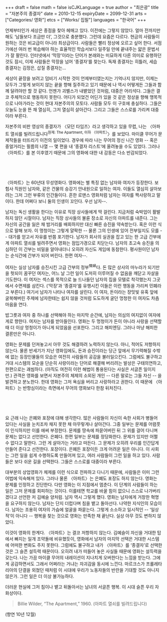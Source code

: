 +++
draft = false
math = false
isCJKLanguage = true
author = "최은광"
title = "자본주의 종결자"
date = 2010-12-15
expiryDate = 2099-12-31
arts = ["Categories/ 영화"]
etcs = ["Works/ 집필"]
languages = "한국어"
+++

언제부터인가 세상은 종점을 찾아 헤매고 있다. 이전에는 그렇지 않았다. 얼마 전까지만 해도 ‘남들보다 조금만 더’, 그것으로 충분했다. 그런데 요즘은 다르다. 현금의 사람들이 원하는 것은 비교급이 아니라 최상급이다. 사람들은 빨리 정상에 오르고 싶어 한다. 서점가에선 여러 번 복습해야 하는 효율적인 학습서보다 일주일 만에 끝내주는 얇은 문법서가 잘 팔린다. 인터넷에서 ‘막장’이라는 단어가 본래와는 미묘하게 다른 의미로 유행하던 것도 잠시, 이제 사람들은 막장을 넘어 ‘종결자’를 찾는다. 독재 종결자는 히틀러, 세습 종결자는 김정은, 삽질 종결자는...  
  
세상이 끝장을 보려고 덤비기 시작한 것이 언제부터였는지는 기억나지 않지만, 이제는 모두가 그렇게 보이지 않는 끝을 향해 질주하고 있기 때문에 나 역시 어떻게든 그들과 함께 달려야만 할 것 같다. 언젠가 괴벨스가 내뱉었던 것처럼, 대중은 어리석다. 그들은 결코 주체적으로 행동하지 못한다. 어디가 되었건 어딘가 있을 것 같은 정상을 향해 맹목적으로 나아가라는 것이 현대 자본주의의 모토다. 사람들 모두 이 구호에 충실하다. 그들은 오늘도 눈을 뜬 채 열심히, 그저 열심히 살아간다. 그리고 그들은 스스로를 가리켜 대중이라 부른다.  
  
자본주의 비판 영상의 종결자가 〈모던 타임즈〉라고 생각하고 있을 무렵, 나는 〈아파트 열쇠를 빌려드립니다<sup>원제: The Apartment, 이하 〈아파트〉</sup>〉를 보았다. 마이클 무어가 문제작들을 터뜨리기 이전의 일이었다. 경우에 따라 나는 무어의 정신 나간 영화 -- 혹은 중얼거리는 필름의 나열 -- 몇 편을 내 ‘종결자 리스트’에 올려놓을 수도 있었다. 그러나 〈아파트〉를 본 이후였기 때문에 그의 영화에 대한 내 감동은 다소 반감되었다.  

<br>

<script async src="https://pagead2.googlesyndication.com/pagead/js/adsbygoogle.js?client=ca-pub-2618164900782657"
     crossorigin="anonymous"></script>
<ins class="adsbygoogle"
     style="display:block; text-align:center;"
     data-ad-layout="in-article"
     data-ad-format="fluid"
     data-ad-client="ca-pub-2618164900782657"
     data-ad-slot="9803941047"></ins>
<script>
     (adsbygoogle = window.adsbygoogle || []).push({});
</script>

<br>

〈아파트〉는 60년대 무성영화다. 영화에는 별 특징 없는 남자와 여자가 등장한다. 보험사 직원인 남자와, 같은 건물의 승강기 안내원으로 일하는 여자. 이들도 열심히 살아보려는 그저 그런 부류의 인간들이다. 흔한 로맨스 영화처럼 남자는 여자를 짝사랑하고 말이다. 한데 어쩌다 보니 둘의 인생이 꼬인다. 우선 남자--.  
  
남자는 독신 생활을 한다는 이유로 직장 상사들에게 딱 걸린다. 지금처럼 숙박업이 활발하지 않던 시절이다. 남자는 직장 상사들의 불륜 장소로 자신의 아파트를 내준다. 그는 자신의 공간을 잃은 채 밤거리를 배회하지만 대신 빠른 승진을 약속받는다. 혹은 이런 식으로 말해 보자. 이 멍청이는 그렇게 얄팍한 -- 물론 그의 인생에 있어 전부일지도 모를 -- 대가를 얻고서 자유를 반쯤 포기한다. 남자가 회사의 실권을 잡고 있는 한 고급 간부에게 아파트 열쇠를 빌려주면서 영화는 점입가경으로 치닫는다. 남자의 초고속 승진을 의심하던 이 간부는 비밀을 알아내더니 오히려 자신도 게임에 동참한다. 평사원이던 남자는 순식간에 간부가 되어 버린다. 한편 여자--.  
   
여자는 실상 남자를 승진시킨 고급 간부의 정부<sup>情婦</sup>다. 돈 많은 상사의 마누라가 되기만을 헛되이 꿈꾸던 여자는, 어느 날 그런 일이 도저히 이루어질 수 없음을 깨닫고 자살을 기도한다. 이 여자는 섹스를 목적으로 늘 드나들던 남자의 집을 모텔로 착각했는지 그곳에서 수면제를 삼킨다. (‘막장’과 ‘종결자’를 유행시킨 이들은 이런 행동을 가리켜 민폐라고 부른다.) 여기서 남자가 나타나 여자를 살린다. 이 여자, 돈이라는 장밋빛 유혹 앞에 굴복해버린 주제에 남자한테는 쉽지 않을 것처럼 도도하게 굴던 멍청한 이 여자도 차츰 마음을 연다.  
   
밥그릇과 여자 중 하나를 선택해야 하는 마지막 순간에, 남자는 의심의 여지없이 여자에게로 향한다. 여자는 남자를 받아들인다. 영화는 두 멍청이가 돈이 아니라 사랑을 선택할 때 더 이상 멍청이가 아니게 되었음을 선포한다. 그리고 해피엔딩. 그러나 마냥 해피한 결론만은 아니다.  
  
영화는 문제를 던져놓고서 아무 것도 해결하려 노력하지 않는다. 아니, 적어도 저항하지 않는다. 물론 반세기가 지난 영화임에도, 돈과 승진이라는 당근 앞에서 무기력해질 수밖에 없는 등장인물들의 모습은 여전히 사람들의 공감을 불러일으킨다. 그럼에도 불구하고 거대 시스템의 모순을 단순히 사랑이라는 단어로 해결해 버리려는 발상은 구태의연하고, 한편으로는 괘씸하다. (아직도 여전히 이런 해법이 통용된다는 사실은 서글픈 일이지만.) 관객은 영화를 보면서 자본주의 체제의 소외된 개인 -- 다른 말로는 그들 자신 -- 을 발견하고 분노한다. 한데 영화는 그저 욕심을 버리고 사랑하라고 권한다. 이 때문에 〈아파트〉는 반항심이라는 측면에서 무어의 영화보다 한참 뒤처진다.  

<br>

<script async src="https://pagead2.googlesyndication.com/pagead/js/adsbygoogle.js?client=ca-pub-2618164900782657"
     crossorigin="anonymous"></script>
<ins class="adsbygoogle"
     style="display:block; text-align:center;"
     data-ad-layout="in-article"
     data-ad-format="fluid"
     data-ad-client="ca-pub-2618164900782657"
     data-ad-slot="9803941047"></ins>
<script>
     (adsbygoogle = window.adsbygoogle || []).push({});
</script>

<br>

요 근래 나는 은폐와 포장에 대해 생각한다. 많은 사람들이 자신이 속한 사회가 병들어 있다는 사실을 눈치조차 채지 못한 채 아무렇게나 살아간다. 그중 일부는 문제를 어렴풋이 인식하지만 이를 애써 부정한다. 문제를 땅속에 파묻어버린 뒤 그 위를 걸어 다니며 문제는 없다고 선언한다. 은폐다. 한편 일부는 문제를 정당화한다. 문제가 있지만 어쩔 수 없다고 말한다. 그런 게 살아가는 거라고 떠든다. 그 문제가 오히려 우리를 인간답게 만들어 준다고 선전한다. 포장이다. 은폐든 포장이든 크게 어려운 일은 아니다. 이 사회는 그런 일을 쉽게 수행하도록 만들어져 있고, 여러 사람들이 그런 일을 하고 있다. 사람들은 보다 쉬운 길을 선택한다. 그들은 스스로를 대중이라 부른다.  
   
대부분의 상업영화가 체제를 이런 식으로 전파하고 다니기 때문에, 사람들은 이미 그런 어법에 익숙해져 있다. 그러나 물론 〈아파트〉는 은폐도 포장도 하지 않는다. 영화는 문제를 인정하고 진단한다. 다만 영화는 이 지점에서 멈춘다. 이 단계의 사람들이 하는 일은 그저 문제를 회피하는 것이다. 이를테면 학교를 바꿀 힘이 없으니 스스로 나가버리겠다고 선언한 저 김예슬 양처럼. 남자 역시 그렇게 했다. 영화는 남자에게 거창한 혁명을 요구하지 않는다. 남자는 단지 더럽다며 침을 뱉고 돌아선다. 나약한 지식인의 모습이다. 남자는 조용히 여자의 가슴에 얼굴을 파묻는다. 그렇게 소소하고 일시적인 -- ‘일상적’이 아니다 -- 행복을 찾는 것으로 영화는 만족한 채 끝난다. 실상 아무 것도 변하지 않았다.  
  
이것이 영화의 한계다. 〈아파트〉는 결코 저항하지 않는다. 김예슬이 자신을 거대한 탑에서 빠지는 일개 조약돌에 비유했듯이, 영화에서 남자의 마지막 선택은 거대한 시스템에 어떠한 변화도 주지 못한다. 그럼에도 불구하고 내가 〈아파트〉를 ‘종결자’로 선택한 것은 그 슬픈 설득력 때문이다. 오히려 내가 떠들어 놓은 사실들 때문에 영화는 설득력을 갖는다. 나는 가끔 마이클 무어의 내레이션이 지나치게 오버한다는 느낌을 받는다. 그에게 공감하면서도 그래서 어쩌라는 거냐는 자괴감을 동시에 느낀다. 마르크스가 프롤레타리아의 단결을 외쳤던 때처럼 이 시대에 우리가 노동자들의 반란을 기대할 것도 아니지 않은가. 그런 일은 더 이상 불가능하다.  
   
더러운 현실에 그저 침이나 뱉고 뒤돌아서는 남녀의 서글픈 행복. 이 시대 슬픈 우리 자화상이다.

> Billie Wilder, “The Apartment,” 1960. (아파트 열쇠를 빌려드립니다)

(향연 10년 12월)